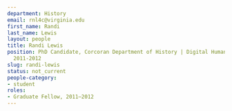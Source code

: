 ```yaml
---
department: History
email: rnl4c@virginia.edu
first_name: Randi
last_name: Lewis
layout: people
title: Randi Lewis
position: PhD Candidate, Corcoran Department of History | Digital Humanities Fellow
  2011-2012
slug: randi-lewis
status: not_current
people-category:
- student
roles:
- Graduate Fellow, 2011–2012
---
```



